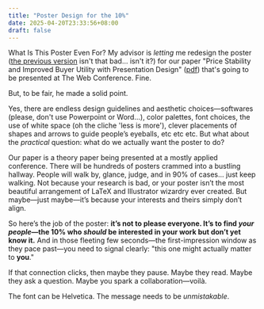 ```yaml
---
title: "Poster Design for the 10%"
date: 2025-04-20T23:33:56+08:00
draft: false
---
```


What Is This Poster Even For? My advisor is *letting* me redesign the poster ([the previous version](/files/bottle_of_bubbles-poster.pdf) isn't that bad... isn't it?) for our paper "Price Stability and Improved Buyer Utility with Presentation Design" ([pdf](/files/Friedler_et_al_PriceStabilityPresentation-WWW.pdf)) that's going to be presented at The Web Conference. Fine.

But, to be fair, he made a solid point.

Yes, there are endless design guidelines and aesthetic choices—softwares (please, don't use Powerpoint or Word...), color palettes, font choices, the use of white space (oh the cliche 'less is more'), clever placements of shapes and arrows to guide people’s eyeballs, etc etc etc. But what about the *practical* question: what do we actually want the poster to do?

Our paper is a theory paper being presented at a mostly applied conference. There will be hundreds of posters crammed into a bustling hallway. People will walk by, glance, judge, and in 90% of cases... just keep walking. Not because your research is bad, or your poster isn’t the most beautiful arrangement of LaTeX and Illustrator wizardry ever created. But maybe—just maybe—it’s because your interests and theirs simply don’t align.

So here’s the job of the poster: **it’s not to please everyone. It’s to find *your people*—the 10% who *should* be interested in your work but don’t yet know it.** And in those fleeting few seconds—the first-impression window as they pace past—you need to signal clearly: "this one might actually matter to **you**."

If that connection clicks, then maybe they pause. Maybe they read. Maybe they ask a question. Maybe you spark a collaboration—voilà.

The font can be Helvetica. The message needs to be *unmistakable*.
